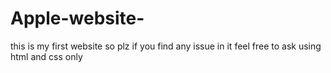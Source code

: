 # Apple-website-
this is my first website so plz if you find any issue in it feel free to ask
using html and css only
